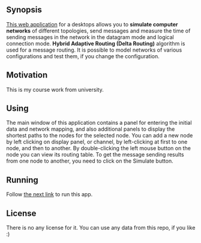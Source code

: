 ## Synopsis

[This web application](https://nrjman.github.io/data-routing-over-the-network/) for a desktops allows  you  to  **simulate computer  networks**  of  different topologies,  send  messages  and  measure  the  time  of sending messages in the network in the datagram mode and logical connection mode. **Hybrid Adaptive Routing (Delta Routing)** algorithm is used for  a  message routing.  It is possible to model networks of various configurations and test them, if you change the configuration.

## Motivation

This is my course work from university.

## Using

The main window of this application contains a panel for entering the initial data and network mapping, and also additional panels to display the shortest paths to the nodes for the selected node. You can add a new node by left clicking on display panel, or channel, by left-clicking at first to one node, and then to another. By double-clicking the left mouse button on the node you can
view its routing table. To get the message sending results from one node to another, you need to click on the Simulate button.

## Running

Follow [the next link](https://nrjman.github.io/data-routing-over-the-network/) to run this app.

## License

There is no any license for it. You can use any data from this repo, if you like :)
